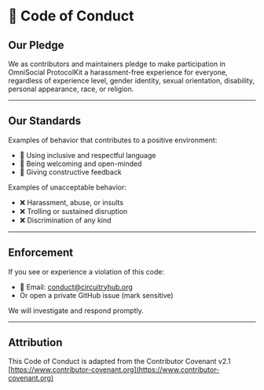 # 🌈 Code of Conduct

## Our Pledge

We as contributors and maintainers pledge to make participation in OmniSocial ProtocolKit a harassment-free experience for everyone, regardless of experience level, gender identity, sexual orientation, disability, personal appearance, race, or religion.

---

## Our Standards

Examples of behavior that contributes to a positive environment:

- 🫶 Using inclusive and respectful language
- 🤝 Being welcoming and open-minded
- 🧠 Giving constructive feedback

Examples of unacceptable behavior:

- ❌ Harassment, abuse, or insults
- ❌ Trolling or sustained disruption
- ❌ Discrimination of any kind

---

## Enforcement

If you see or experience a violation of this code:

- 📩 Email: conduct@circuitryhub.org
- Or open a private GitHub issue (mark sensitive)

We will investigate and respond promptly.

---

## Attribution

This Code of Conduct is adapted from the Contributor Covenant v2.1  
[https://www.contributor-covenant.org](https://www.contributor-covenant.org)
